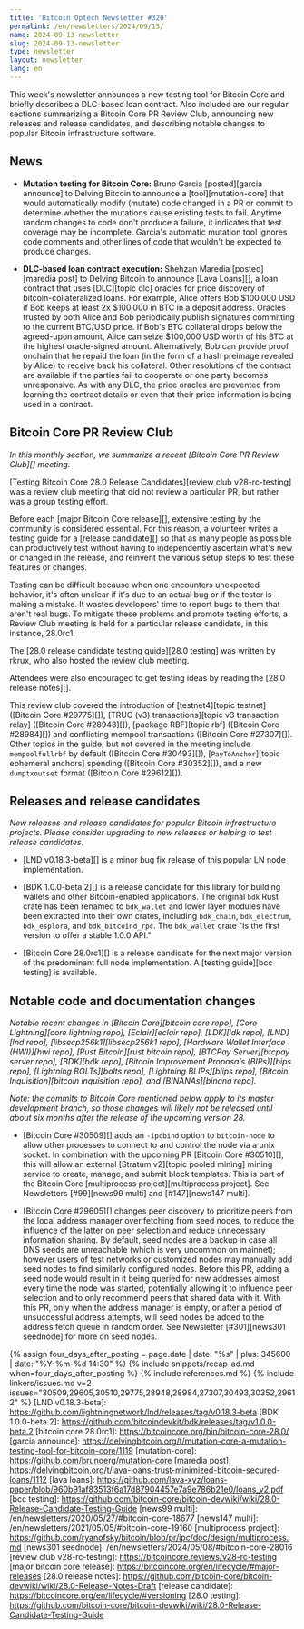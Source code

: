 ```yaml
---
title: 'Bitcoin Optech Newsletter #320'
permalink: /en/newsletters/2024/09/13/
name: 2024-09-13-newsletter
slug: 2024-09-13-newsletter
type: newsletter
layout: newsletter
lang: en
---
```

This week's newsletter announces a new testing tool for Bitcoin Core and
briefly describes a DLC-based loan contract.  Also included are our
regular sections summarizing a Bitcoin Core PR Review Club, announcing
new releases and release candidates, and describing notable changes to
popular Bitcoin infrastructure software.

## News

- **Mutation testing for Bitcoin Core:** Bruno Garcia [posted][garcia announce] to
  Delving Bitcoin to announce a [tool][mutation-core] that would
  automatically modify (mutate) code changed in a PR or commit to
  determine whether the mutations cause existing tests to fail.  Anytime
  random changes to code don't produce a failure, it indicates that test
  coverage may be incomplete.  Garcia's automatic mutation tool ignores
  code comments and other lines of code that wouldn't be expected to
  produce changes.

- **DLC-based loan contract execution:** Shehzan Maredia
  [posted][maredia post] to Delving Bitcoin to announce [Lava Loans][], a
  loan contract that uses [DLC][topic dlc] oracles for price discovery
  of bitcoin-collateralized loans.  For example, Alice offers Bob
  $100,000 USD if Bob keeps at least 2x $100,000 in BTC in a deposit
  address.  Oracles trusted by both Alice and Bob periodically publish
  signatures committing to the current BTC/USD price.  If Bob's BTC
  collateral drops below the agreed-upon amount, Alice can seize
  $100,000 USD worth of his BTC at the highest oracle-signed amount.
  Alternatively, Bob can provide proof onchain that he repaid the loan
  (in the form of a hash preimage revealed by Alice) to receive back his
  collateral.  Other resolutions of the contract are available if the
  parties fail to cooperate or one party becomes unresponsive.  As with
  any DLC, the price oracles are prevented from learning the contract
  details or even that their price information is being used in a
  contract.

## Bitcoin Core PR Review Club

*In this monthly section, we summarize a recent [Bitcoin Core PR Review
Club][] meeting.*

[Testing Bitcoin Core 28.0 Release Candidates][review club
v28-rc-testing] was a review club meeting that did not review a
particular PR, but rather was a group testing effort.

Before each [major Bitcoin Core release][], extensive testing by the
community is considered essential. For this reason, a volunteer writes a
testing guide for a [release candidate][] so that as many people as
possible can productively test without having to independently ascertain
what's new or changed in the release, and reinvent the various setup
steps to test these features or changes.

Testing can be difficult because when one encounters unexpected
behavior, it's often unclear if it's due to an actual bug or if the
tester is making a mistake. It wastes developers' time to report bugs to
them that aren't real bugs. To mitigate these problems and promote
testing efforts, a Review Club meeting is held for a particular release
candidate, in this instance, 28.0rc1.

The [28.0 release candidate testing guide][28.0 testing] was written by
rkrux, who also hosted the review club meeting.

Attendees were also encouraged to get testing ideas by reading the [28.0
release notes][].

This review club covered the introduction of [testnet4][topic testnet]
([Bitcoin Core #29775][]), [TRUC (v3) transactions][topic v3
transaction relay] ([Bitcoin Core #28948][]), [package RBF][topic
rbf] ([Bitcoin Core #28984][]) and conflicting mempool
transactions ([Bitcoin Core #27307][]). Other topics in the guide, but
not covered in the meeting include `mempoolfullrbf` by default ([Bitcoin
Core #30493][]), [`PayToAnchor`][topic ephemeral anchors] spending
([Bitcoin Core #30352][]), and a new `dumptxoutset` format ([Bitcoin
Core #29612][]).

## Releases and release candidates

*New releases and release candidates for popular Bitcoin infrastructure
projects.  Please consider upgrading to new releases or helping to test
release candidates.*

- [LND v0.18.3-beta][] is a minor bug fix
  release of this popular LN node implementation.

- [BDK 1.0.0-beta.2][] is a release candidate for this library for
  building wallets and other Bitcoin-enabled applications.  The original
  `bdk` Rust crate has been renamed to `bdk_wallet` and lower layer
  modules have been extracted into their own crates, including
  `bdk_chain`, `bdk_electrum`, `bdk_esplora`, and `bdk_bitcoind_rpc`.
  The `bdk_wallet` crate "is the first version to offer a stable 1.0.0 API."

- [Bitcoin Core 28.0rc1][] is a release candidate for the next major
  version of the predominant full node implementation.  A [testing
  guide][bcc testing] is available.

## Notable code and documentation changes

_Notable recent changes in [Bitcoin Core][bitcoin core repo], [Core
Lightning][core lightning repo], [Eclair][eclair repo], [LDK][ldk repo],
[LND][lnd repo], [libsecp256k1][libsecp256k1 repo], [Hardware Wallet
Interface (HWI)][hwi repo], [Rust Bitcoin][rust bitcoin repo], [BTCPay
Server][btcpay server repo], [BDK][bdk repo], [Bitcoin Improvement
Proposals (BIPs)][bips repo], [Lightning BOLTs][bolts repo],
[Lightning BLIPs][blips repo], [Bitcoin Inquisition][bitcoin inquisition
repo], and [BINANAs][binana repo]._

_Note: the commits to Bitcoin Core mentioned below apply to its master
development branch, so those changes will likely not be released until
about six months after the release of the upcoming version 28._

- [Bitcoin Core #30509][] adds an `-ipcbind` option to `bitcoin-node` to allow
  other processes to connect to and control the node via a unix socket. In
  combination with the upcoming PR [Bitcoin Core #30510][], this will allow an
  external [Stratum v2][topic pooled mining] mining service to create, manage,
  and submit block templates. This is part of the Bitcoin Core [multiprocess
  project][multiprocess project]. See Newsletters [#99][news99 multi] and
  [#147][news147 multi].

- [Bitcoin Core #29605][] changes peer discovery to prioritize peers from the
  local address manager over fetching from seed nodes, to reduce the influence
  of the latter on peer selection and reduce unnecessary information sharing.
  By default, seed nodes are a backup in case all DNS seeds are
  unreachable (which is very uncommon on mainnet); however users of test
  networks or customized nodes may manually add seed nodes to find
  similarly configured nodes.  Before this PR, adding a seed node would
  result in it being queried for new addresses almost every time the
  node was started, potentially allowing it to influence peer selection
  and to only recommend peers that shared data with it.  With this PR,
  only when the address manager is empty, or after a period of unsuccessful
  address attempts, will seed nodes be added to the address fetch queue in
  random order. See Newsletter [#301][news301 seednode] for more on seed nodes.

{% assign four_days_after_posting = page.date | date: "%s" | plus: 345600 | date: "%Y-%m-%d 14:30" %}
{% include snippets/recap-ad.md when=four_days_after_posting %}
{% include references.md %}
{% include linkers/issues.md v=2 issues="30509,29605,30510,29775,28948,28984,27307,30493,30352,29612" %}
[LND v0.18.3-beta]: https://github.com/lightningnetwork/lnd/releases/tag/v0.18.3-beta
[BDK 1.0.0-beta.2]: https://github.com/bitcoindevkit/bdk/releases/tag/v1.0.0-beta.2
[bitcoin core 28.0rc1]: https://bitcoincore.org/bin/bitcoin-core-28.0/
[garcia announce]: https://delvingbitcoin.org/t/mutation-core-a-mutation-testing-tool-for-bitcoin-core/1119
[mutation-core]: https://github.com/brunoerg/mutation-core
[maredia post]: https://delvingbitcoin.org/t/lava-loans-trust-minimized-bitcoin-secured-loans/1112
[lava loans]: https://github.com/lava-xyz/loans-paper/blob/960b91af83513f6a17d87904457e7a9e786b21e0/loans_v2.pdf
[bcc testing]: https://github.com/bitcoin-core/bitcoin-devwiki/wiki/28.0-Release-Candidate-Testing-Guide
[news99 multi]: /en/newsletters/2020/05/27/#bitcoin-core-18677
[news147 multi]: /en/newsletters/2021/05/05/#bitcoin-core-19160
[multiprocess project]: https://github.com/ryanofsky/bitcoin/blob/pr/ipc/doc/design/multiprocess.md
[news301 seednode]: /en/newsletters/2024/05/08/#bitcoin-core-28016
[review club v28-rc-testing]: https://bitcoincore.reviews/v28-rc-testing
[major bitcoin core release]: https://bitcoincore.org/en/lifecycle/#major-releases
[28.0 release notes]: https://github.com/bitcoin-core/bitcoin-devwiki/wiki/28.0-Release-Notes-Draft
[release candidate]: https://bitcoincore.org/en/lifecycle/#versioning
[28.0 testing]: https://github.com/bitcoin-core/bitcoin-devwiki/wiki/28.0-Release-Candidate-Testing-Guide
